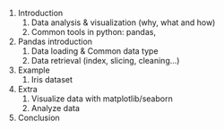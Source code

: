 
1. Introduction 
	1. Data analysis & visualization (why, what and how)
	2. Common tools in python: pandas, 
2. Pandas introduction
	1. Data loading & Common data type
	2. Data retrieval (index, slicing, cleaning...)
3. Example
	1. Iris dataset
4. Extra
	1. Visualize data with matplotlib/seaborn
	2. Analyze data
5. Conclusion